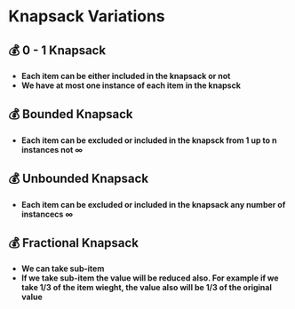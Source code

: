 # Knapsack Variations

## 💰 0 - 1 Knapsack
- **Each item can be either included in the knapsack or not**
- **We have at most one instance of each item in the knapsck**

## 💰 Bounded Knapsack
- **Each item can be excluded or included in the knapsck from 1 up to n instances not ∞**

## 💰 Unbounded Knapsack
- **Each item can be excluded or included in the knapsack any number of instancecs ∞**

## 💰 Fractional Knapsack
- **We can take sub-item**
- **If we take sub-item the value will be reduced also. For example if we take 1/3 of the item wieght, the value also will be 1/3 of the original value**
